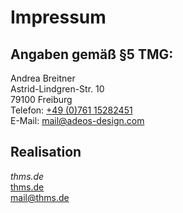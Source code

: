 # Impressum

## Angaben gemäß §5 TMG:

Andrea Breitner  
Astrid-Lindgren-Str. 10  
79100 Freiburg  
Telefon: [+49 (0)761 15282451](tel:+4976115282451)  
E-Mail: [mail@adeos-design.com](mail@adeos-design.com)  


## Realisation

*thms.de*  
[thms.de](https://thms.de)  
[mail@thms.de](mailto:mail@thms.de)  
